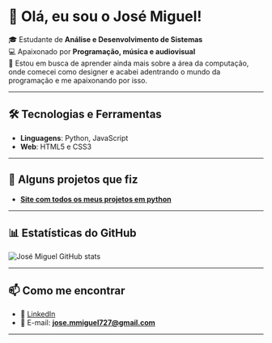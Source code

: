 # 👋 Olá, eu sou o José Miguel!

🎓 Estudante de **Análise e Desenvolvimento de Sistemas**  
💻 Apaixonado por **Programação, música e audiovisual**  
🚀 Estou em busca de aprender ainda mais sobre a área da computação, onde comecei como designer e acabei adentrando o
mundo da programação e me apaixonando por isso.

---

## 🛠️ Tecnologias e Ferramentas
- **Linguagens**: Python, JavaScript
- **Web**: HTML5 e CSS3


---

## 📌 Alguns projetos que fiz
- [**Site com todos os meus projetos em python**](https://miguelkk1.github.io/organizacao-proj/)

---

## 📊 Estatísticas do GitHub
![José Miguel GitHub stats](https://github-readme-stats.vercel.app/api?username=miguelkk1&show_icons=true&theme=tokyonight)

---

## 📫 Como me encontrar
- 💼 [LinkedIn](www.linkedin.com/in/josemmiguel727)  
- 📧 E-mail: **jose.mmiguel727@gmail.com**   

---
